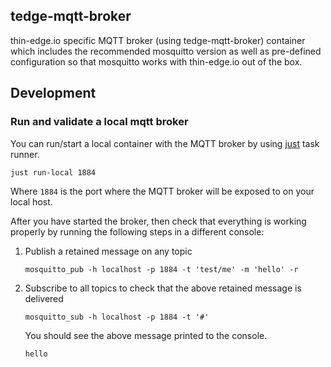 ## tedge-mqtt-broker

thin-edge.io specific MQTT broker (using tedge-mqtt-broker) container which includes the recommended mosquitto version as well as pre-defined configuration so that mosquitto works with thin-edge.io out of the box.

## Development

### Run and validate a local mqtt broker

You can run/start a local container with the MQTT broker by using [just](https://github.com/casey/just) task runner.

```
just run-local 1884
```

Where `1884` is the port where the MQTT broker will be exposed to on your local host.

After you have started the broker, then check that everything is working properly by running the following steps in a different console:

1. Publish a retained message on any topic

    ```
    mosquitto_pub -h localhost -p 1884 -t 'test/me' -m 'hello' -r
    ```

2. Subscribe to all topics to check that the above retained message is delivered

    ```
    mosquitto_sub -h localhost -p 1884 -t '#'
    ```

    You should see the above message printed to the console.

    ```
    hello
    ```
